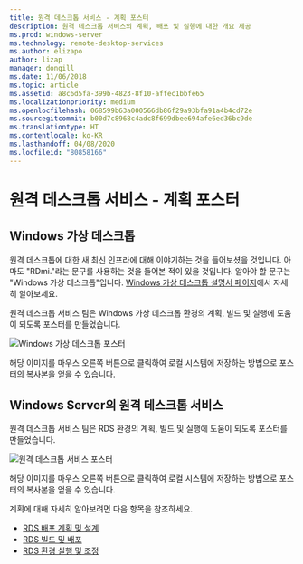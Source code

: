 ```yaml
---
title: 원격 데스크톱 서비스 - 계획 포스터
description: 원격 데스크톱 서비스의 계획, 배포 및 실행에 대한 개요 제공
ms.prod: windows-server
ms.technology: remote-desktop-services
ms.author: elizapo
author: lizap
manager: dongill
ms.date: 11/06/2018
ms.topic: article
ms.assetid: a8c6d5fa-399b-4823-8f10-affec1bbfe65
ms.localizationpriority: medium
ms.openlocfilehash: 068599b63a000566db86f29a93bfa91a4b4cd72e
ms.sourcegitcommit: b00d7c8968c4adc8f699dbee694afe6ed36bc9de
ms.translationtype: HT
ms.contentlocale: ko-KR
ms.lasthandoff: 04/08/2020
ms.locfileid: "80858166"
---
```

# <a name="remote-desktop-services---planning-poster"></a>원격 데스크톱 서비스 - 계획 포스터

## <a name="windows-virtual-desktop"></a>Windows 가상 데스크톱

원격 데스크톱에 대한 새 최신 인프라에 대해 이야기하는 것을 들어보셨을 것입니다. 아마도 "RDmi."라는 문구를 사용하는 것을 들어본 적이 있을 것입니다. 알아야 할 문구는 "Windows 가상 데스크톱"입니다. [Windows 가상 데스크톱 설명서 페이지](https://docs.microsoft.com/azure/virtual-desktop/)에서 자세히 알아보세요.

원격 데스크톱 서비스 팀은 Windows 가상 데스크톱 환경의 계획, 빌드 및 실행에 도움이 되도록 포스터를 만들었습니다.

![Windows 가상 데스크톱 포스터](./media/wvd-poster-download.png)

해당 이미지를 마우스 오른쪽 버튼으로 클릭하여 로컬 시스템에 저장하는 방법으로 포스터의 복사본을 얻을 수 있습니다.

## <a name="remote-desktop-services-in-windows-server"></a>Windows Server의 원격 데스크톱 서비스

원격 데스크톱 서비스 팀은 RDS 환경의 계획, 빌드 및 실행에 도움이 되도록 포스터를 만들었습니다.

![원격 데스크톱 서비스 포스터](./media/rds-poster-download.png)

해당 이미지를 마우스 오른쪽 버튼으로 클릭하여 로컬 시스템에 저장하는 방법으로 포스터의 복사본을 얻을 수 있습니다.

계획에 대해 자세히 알아보려면 다음 항목을 참조하세요.

- [RDS 배포 계획 및 설계](rds-plan-and-design.md)
- [RDS 빌드 및 배포](rds-build-and-deploy.md)
- [RDS 환경 실행 및 조정](rds-run-and-tune.md)
